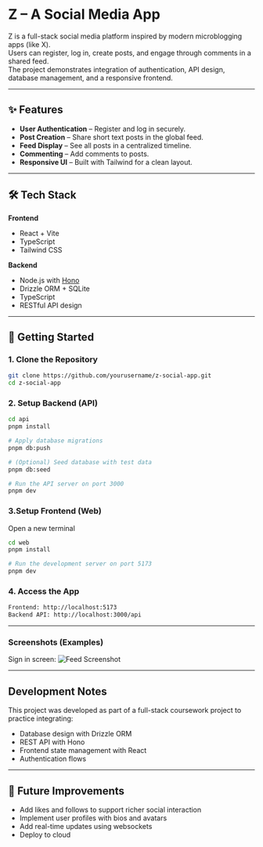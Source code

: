 # Z – A Social Media App

Z is a full-stack social media platform inspired by modern microblogging apps (like X).  
Users can register, log in, create posts, and engage through comments in a shared feed.  
The project demonstrates integration of authentication, API design, database management, and a responsive frontend.

---

## ✨ Features

- **User Authentication** – Register and log in securely.  
- **Post Creation** – Share short text posts in the global feed.  
- **Feed Display** – See all posts in a centralized timeline.  
- **Commenting** – Add comments to posts.  
- **Responsive UI** – Built with Tailwind for a clean layout.  

---

## 🛠️ Tech Stack

**Frontend**
- React + Vite  
- TypeScript  
- Tailwind CSS  

**Backend**
- Node.js with [Hono](https://hono.dev/)  
- Drizzle ORM + SQLite  
- TypeScript  
- RESTful API design  

---

## 🚀 Getting Started

### 1. Clone the Repository
```bash
git clone https://github.com/yourusername/z-social-app.git
cd z-social-app
```
### 2. Setup Backend (API)

```bash
cd api
pnpm install

# Apply database migrations
pnpm db:push

# (Optional) Seed database with test data
pnpm db:seed

# Run the API server on port 3000
pnpm dev
```
### 3.Setup Frontend (Web)

Open a new terminal
```bash
cd web
pnpm install

# Run the development server on port 5173
pnpm dev

```
### 4. Access the App

```bash
Frontend: http://localhost:5173
Backend API: http://localhost:3000/api
```
---

### Screenshots (Examples)

Sign in screen:
![Feed Screenshot](./sign_in)


---

## Development Notes

This project was developed as part of a full-stack coursework project to practice integrating:
- Database design with Drizzle ORM
- REST API with Hono
- Frontend state management with React
- Authentication flows

--- 

## 🔮 Future Improvements

- Add likes and follows to support richer social interaction
- Implement user profiles with bios and avatars
- Add real-time updates using websockets
- Deploy to cloud 
